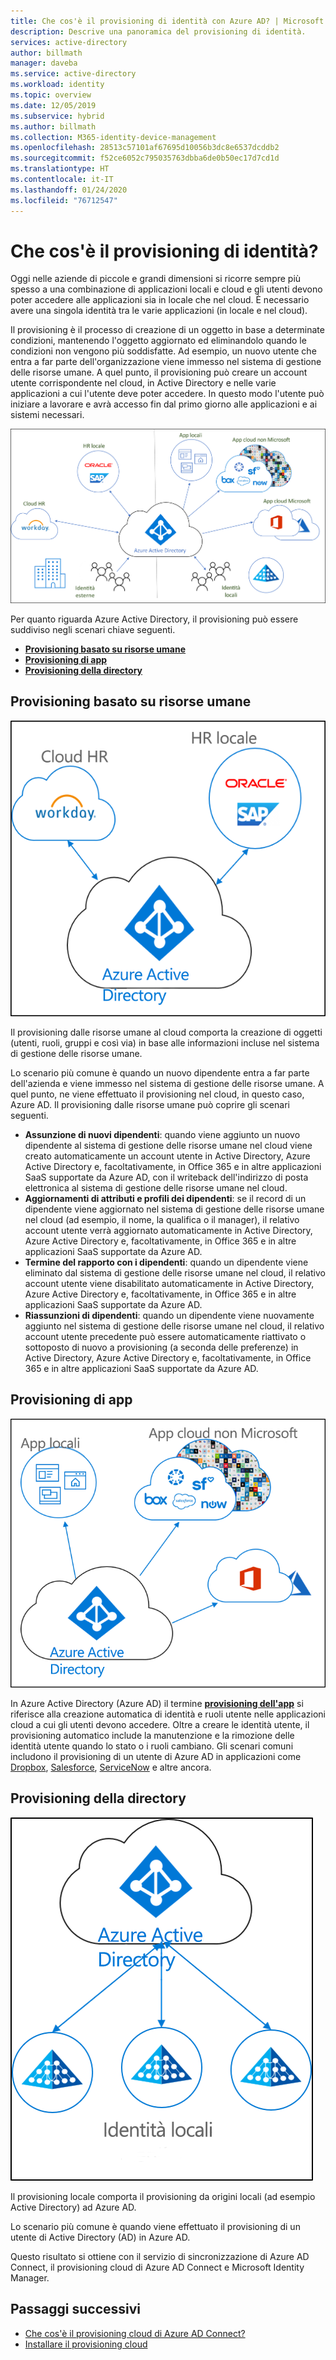 ```yaml
---
title: Che cos'è il provisioning di identità con Azure AD? | Microsoft Docs
description: Descrive una panoramica del provisioning di identità.
services: active-directory
author: billmath
manager: daveba
ms.service: active-directory
ms.workload: identity
ms.topic: overview
ms.date: 12/05/2019
ms.subservice: hybrid
ms.author: billmath
ms.collection: M365-identity-device-management
ms.openlocfilehash: 28513c57101af67695d10056b3dc8e6537dcddb2
ms.sourcegitcommit: f52ce6052c795035763dbba6de0b50ec17d7cd1d
ms.translationtype: HT
ms.contentlocale: it-IT
ms.lasthandoff: 01/24/2020
ms.locfileid: "76712547"
---
```

# <a name="what-is-identity-provisioning"></a>Che cos'è il provisioning di identità?

Oggi nelle aziende di piccole e grandi dimensioni si ricorre sempre più spesso a una combinazione di applicazioni locali e cloud e  gli utenti devono poter accedere alle applicazioni sia in locale che nel cloud. È necessario avere una singola identità tra le varie applicazioni (in locale e nel cloud).

Il provisioning è il processo di creazione di un oggetto in base a determinate condizioni, mantenendo l'oggetto aggiornato ed eliminandolo quando le condizioni non vengono più soddisfatte. Ad esempio, un nuovo utente che entra a far parte dell'organizzazione viene immesso nel sistema di gestione delle risorse umane.  A quel punto, il provisioning può creare un account utente corrispondente nel cloud, in Active Directory e nelle varie applicazioni a cui l'utente deve poter accedere.  In questo modo l'utente può iniziare a lavorare e avrà accesso fin dal primo giorno alle applicazioni e ai sistemi necessari. 

![Provisioning cloud](media/what-is-provisioning/cloud1.png)

Per quanto riguarda Azure Active Directory, il provisioning può essere suddiviso negli scenari chiave seguenti.  

- **[Provisioning basato su risorse umane](#hr-driven-provisioning)**  
- **[Provisioning di app](#app-provisioning)**  
- **[Provisioning della directory](#directory-provisioning)** 

## <a name="hr-driven-provisioning"></a>Provisioning basato su risorse umane

![Provisioning cloud](media/what-is-provisioning/cloud2.png)

Il provisioning dalle risorse umane al cloud comporta la creazione di oggetti (utenti, ruoli, gruppi e così via) in base alle informazioni incluse nel sistema di gestione delle risorse umane.  

Lo scenario più comune è quando un nuovo dipendente entra a far parte dell'azienda e viene immesso nel sistema di gestione delle risorse umane.  A quel punto, ne viene effettuato il provisioning nel cloud,  in questo caso, Azure AD.  Il provisioning dalle risorse umane può coprire gli scenari seguenti. 

- **Assunzione di nuovi dipendenti**: quando viene aggiunto un nuovo dipendente al sistema di gestione delle risorse umane nel cloud viene creato automaticamente un account utente in Active Directory, Azure Active Directory e, facoltativamente, in Office 365 e in altre applicazioni SaaS supportate da Azure AD, con il writeback dell'indirizzo di posta elettronica al sistema di gestione delle risorse umane nel cloud.
- **Aggiornamenti di attributi e profili dei dipendenti**: se il record di un dipendente viene aggiornato nel sistema di gestione delle risorse umane nel cloud (ad esempio, il nome, la qualifica o il manager), il relativo account utente verrà aggiornato automaticamente in Active Directory, Azure Active Directory e, facoltativamente, in Office 365 e in altre applicazioni SaaS supportate da Azure AD.
- **Termine del rapporto con i dipendenti**: quando un dipendente viene eliminato dal sistema di gestione delle risorse umane nel cloud, il relativo account utente viene disabilitato automaticamente in Active Directory, Azure Active Directory e, facoltativamente, in Office 365 e in altre applicazioni SaaS supportate da Azure AD.
- **Riassunzioni di dipendenti**: quando un dipendente viene nuovamente aggiunto nel sistema di gestione delle risorse umane nel cloud, il relativo account utente precedente può essere automaticamente riattivato o sottoposto di nuovo a provisioning (a seconda delle preferenze) in Active Directory, Azure Active Directory e, facoltativamente, in Office 365 e in altre applicazioni SaaS supportate da Azure AD.


## <a name="app-provisioning"></a>Provisioning di app

![Provisioning cloud](media/what-is-provisioning/cloud3.png)

In Azure Active Directory (Azure AD) il termine **[provisioning dell'app](https://docs.microsoft.com/azure/active-directory/manage-apps/user-provisioning)** si riferisce alla creazione automatica di identità e ruoli utente nelle applicazioni cloud a cui gli utenti devono accedere. Oltre a creare le identità utente, il provisioning automatico include la manutenzione e la rimozione delle identità utente quando lo stato o i ruoli cambiano. Gli scenari comuni includono il provisioning di un utente di Azure AD in applicazioni come [Dropbox](https://docs.microsoft.com/azure/active-directory/saas-apps/dropboxforbusiness-provisioning-tutorial), [Salesforce](https://docs.microsoft.com/azure/active-directory/saas-apps/salesforce-provisioning-tutorial), [ServiceNow](https://docs.microsoft.com/azure/active-directory/saas-apps/servicenow-provisioning-tutorial) e altre ancora.

## <a name="directory-provisioning"></a>Provisioning della directory

![Provisioning cloud](media/what-is-provisioning/cloud4.png)

Il provisioning locale comporta il provisioning da origini locali (ad esempio Active Directory) ad Azure AD.  

Lo scenario più comune è quando viene effettuato il provisioning di un utente di Active Directory (AD) in Azure AD.

Questo risultato si ottiene con il servizio di sincronizzazione di Azure AD Connect, il provisioning cloud di Azure AD Connect e Microsoft Identity Manager. 
 
## <a name="next-steps"></a>Passaggi successivi 

- [Che cos'è il provisioning cloud di Azure AD Connect?](what-is-cloud-provisioning.md)
- [Installare il provisioning cloud](how-to-install.md)
